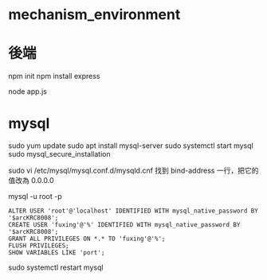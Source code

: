 # mechanism_environment


# 後端

npm init
npm install express

node app.js


# mysql

sudo yum update
sudo apt install mysql-server
sudo systemctl start mysql
sudo mysql_secure_installation


sudo vi /etc/mysql/mysql.conf.d/mysqld.cnf
找到 bind-address 一行，把它的值改為 0.0.0.0

mysql -u root -p
```
ALTER USER 'root'@'localhost' IDENTIFIED WITH mysql_native_password BY '$arcKRC8008';
CREATE USER 'fuxing'@'%' IDENTIFIED WITH mysql_native_password BY '$arcKRC8008';
GRANT ALL PRIVILEGES ON *.* TO 'fuxing'@'%';
FLUSH PRIVILEGES;
SHOW VARIABLES LIKE 'port';
```

sudo systemctl restart mysql
